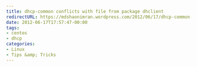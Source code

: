 ```yaml
---
title: dhcp-common conflicts with file from package dhclient
redirectURL: https://mdshaonimran.wordpress.com/2012/06/17/dhcp-common-conflicts-with-file-from-package-dhclient/
date: 2012-06-17T17:57:47-00:00
tags:
- centos
- dhcp
categories:
- Linux
- Tips &amp; Tricks
---
```

